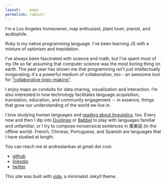 ```yaml
---
layout:    page
permalink: /about/
---
```


I'm a Los Angeles homeowner, map enthusiast, plant lover, pianist, and audiophile.

Ruby is my native programming language. I've been learning JS with a mixture of optimism and trepidation.

I’ve always been fascinated with science and math, but I’ve spent most of my life so far assuming that computer science was the most boring thing on earth. The past year has shown me that programming isn't just intellectually invigorating; it's a powerful medium of collaboration, too - an awesome tool for ["collaborative logic-making"](http://collectiveidea.com/blog/archives/2013/02/25/becoming-a-rubyist/).

I enjoy maps as conduits for data sharing, visualization and interaction. I’m also interested in how technology facilitates language acquisition, translation, education, and community engagement -- in essence, things that grow our understanding of the world we live in.

I love studying human languages and [reading about linguistics](http://languagelog.ldc.upenn.edu/nll/), too. Every now and then I dip into [Duolingo](http://duolingo.com) or [Babbel](http://babbel.com) to play with languages familiar and unfamiliar, or I try to compose nonsensical sentences in 廣東話 (in the offline world). French, Chinese, Portuguese, and Spanish are languages that I have studied at length.

You can reach me at andrealankao at gmail dot com.

- [github](https://github.com/eirinikos)
- [linkedin](https://www.linkedin.com/in/andreakao)
- [twitter](https://twitter.com/eirinikos)

This site was built with [vida](https://github.com/syaning/vida), a minimalist Jekyll theme.
